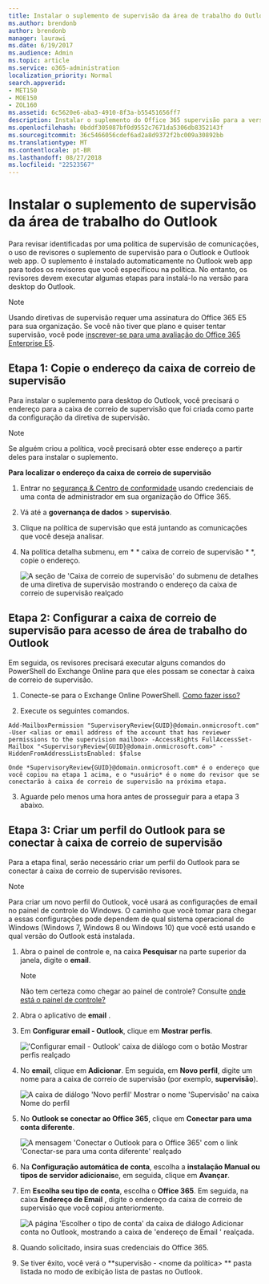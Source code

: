 ```yaml
---
title: Instalar o suplemento de supervisão da área de trabalho do Outlook
ms.author: brendonb
author: brendonb
manager: laurawi
ms.date: 6/19/2017
ms.audience: Admin
ms.topic: article
ms.service: o365-administration
localization_priority: Normal
search.appverid:
- MET150
- MOE150
- ZOL160
ms.assetid: 6c5620e6-aba3-4910-8f3a-b55451656ff7
description: Instalar o suplemento do Office 365 supervisão para a versão da área de trabalho do Outlook
ms.openlocfilehash: 0bddf305087bf0d9552c7671da5306db8352143f
ms.sourcegitcommit: 36c5466056cdef6ad2a8d9372f2bc009a30892bb
ms.translationtype: MT
ms.contentlocale: pt-BR
ms.lasthandoff: 08/27/2018
ms.locfileid: "22523567"
---
```

# <a name="install-the-supervision-add-in-for-outlook-desktop"></a>Instalar o suplemento de supervisão da área de trabalho do Outlook

Para revisar identificadas por uma política de supervisão de comunicações, o uso de revisores o suplemento de supervisão para o Outlook e Outlook web app. O suplemento é instalado automaticamente no Outlook web app para todos os revisores que você especificou na política. No entanto, os revisores devem executar algumas etapas para instalá-lo na versão para desktop do Outlook.
  
> [!NOTE]
> Usando diretivas de supervisão requer uma assinatura do Office 365 E5 para sua organização. Se você não tiver que plano e quiser tentar supervisão, você pode [inscrever-se para uma avaliação do Office 365 Enterprise E5](https://go.microsoft.com/fwlink/p/?LinkID=698279). 
  
## <a name="step-1-copy-the-address-for-the-supervision-mailbox"></a>Etapa 1: Copie o endereço da caixa de correio de supervisão

Para instalar o suplemento para desktop do Outlook, você precisará o endereço para a caixa de correio de supervisão que foi criada como parte da configuração da diretiva de supervisão. 
  
> [!NOTE]
> Se alguém criou a política, você precisará obter esse endereço a partir deles para instalar o suplemento. 
  
 **Para localizar o endereço da caixa de correio de supervisão**
  
1. Entrar no [segurança &amp; Centro de conformidade](https://protection.office.com) usando credenciais de uma conta de administrador em sua organização do Office 365. 
    
2. Vá até a **governança de dados** \> **supervisão**.
    
3. Clique na política de supervisão que está juntando as comunicações que você deseja analisar.
    
4. Na política detalha submenu, em * * caixa de correio de supervisão * *, copie o endereço. 
    
    ![A seção de 'Caixa de correio de supervisão' do submenu de detalhes de uma diretiva de supervisão mostrando o endereço da caixa de correio de supervisão realçado](media/71779d0e-4f01-4dd3-8234-5f9c30eeb067.jpg)
  
## <a name="step-2-configure-the-supervision-mailbox-for-outlook-desktop-access"></a>Etapa 2: Configurar a caixa de correio de supervisão para acesso de área de trabalho do Outlook

Em seguida, os revisores precisará executar alguns comandos do PowerShell do Exchange Online para que eles possam se conectar à caixa de correio de supervisão.
  
1. Conecte-se para o Exchange Online PowerShell. [Como fazer isso?](https://docs.microsoft.com/powershell/exchange/exchange-online/connect-to-exchange-online-powershell/connect-to-exchange-online-powershell)
    
2. Execute os seguintes comandos.
    
  ```
  Add-MailboxPermission "SupervisoryReview{GUID}@domain.onmicrosoft.com" -User <alias or email address of the account that has reviewer permissions to the supervision mailbox> -AccessRights FullAccessSet-Mailbox "<SupervisoryReview{GUID}@domain.onmicrosoft.com>" -HiddenFromAddressListsEnabled: $false
  ```

    Onde *SupervisoryReview{GUID}@domain.onmicrosoft.com* é o endereço que você copiou na etapa 1 acima, e o *usuário* é o nome do revisor que se conectarão à caixa de correio de supervisão na próxima etapa. 
    
3. Aguarde pelo menos uma hora antes de prosseguir para a etapa 3 abaixo.
    
## <a name="step-3-create-an-outlook-profile-to-connect-to-the-supervision-mailbox"></a>Etapa 3: Criar um perfil do Outlook para se conectar à caixa de correio de supervisão

Para a etapa final, serão necessário criar um perfil do Outlook para se conectar à caixa de correio de supervisão revisores. 
  
> [!NOTE]
> Para criar um novo perfil do Outlook, você usará as configurações de email no painel de controle do Windows. O caminho que você tomar para chegar a essas configurações pode dependem de qual sistema operacional do Windows (Windows 7, Windows 8 ou Windows 10) que você está usando e qual versão do Outlook está instalada. 
  
1. Abra o painel de controle e, na caixa **Pesquisar** na parte superior da janela, digite o **email**. 
    
    > [!NOTE]
    > Não tem certeza como chegar ao painel de controle? Consulte [onde está o painel de controle?](https://support.microsoft.com/help/13764/windows-where-is-control-panel)
  
2. Abra o aplicativo de **email** . 
    
3. Em **Configurar email - Outlook**, clique em **Mostrar perfis**.
    
    !['Configurar email - Outlook' caixa de diálogo com o botão Mostrar perfis realçado](media/28b5dae9-d10c-4f2b-926a-294c857d555c.jpg)
  
4. No **email**, clique em **Adicionar**. Em seguida, em **Novo perfil**, digite um nome para a caixa de correio de supervisão (por exemplo, **supervisão**).
    
    ![A caixa de diálogo 'Novo perfil' Mostrar o nome 'Supervisão' na caixa Nome do perfil](media/d02ae181-b541-4ec6-8f51-698f30033204.jpg)
  
5. No **Outlook se conectar ao Office 365**, clique em **Conectar para uma conta diferente**.
    
    ![A mensagem 'Conectar o Outlook para o Office 365' com o link 'Conectar-se para uma conta diferente' realçado](media/fac49ff8-a7f0-4e82-a271-9ec045a95de1.jpg)
  
6. Na **Configuração automática de conta**, escolha a **instalação Manual ou tipos de servidor adicionais**e, em seguida, clique em **Avançar**.
    
7. Em **Escolha seu tipo de conta**, escolha o **Office 365**. Em seguida, na caixa **Endereço de Email** , digite o endereço da caixa de correio de supervisão que você copiou anteriormente. 
    
    ![A página 'Escolher o tipo de conta' da caixa de diálogo Adicionar conta no Outlook, mostrando a caixa de 'endereço de Email ' realçada.](media/4f601236-9f69-4cf6-a58c-0b91204aa8cb.jpg)
  
8. Quando solicitado, insira suas credenciais do Office 365.
    
9. Se tiver êxito, você verá o **supervisão - \<nome da política\> ** pasta listada no modo de exibição lista de pastas no Outlook. 
    

